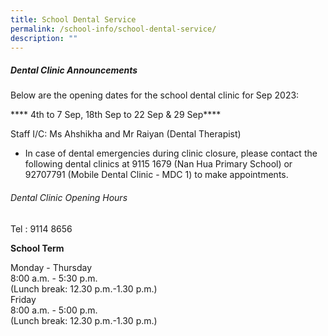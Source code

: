 ```yaml
---
title: School Dental Service
permalink: /school-info/school-dental-service/
description: ""
---
```

##### Dental Clinic Announcements 

Below are the opening dates for the school dental clinic for Sep 2023:

**** 4th to 7 Sep, 18th Sep to 22 Sep &amp; 29 Sep****

Staff I/C: Ms Ahshikha and Mr Raiyan (Dental Therapist) 
* In case of dental emergencies during clinic closure, please contact the following dental clinics at 9115 1679 (Nan Hua Primary School) or 92707791 (Mobile Dental Clinic - MDC 1) to make appointments.

###### Dental Clinic Opening Hours
Tel : 9114 8656

**School Term**

Monday - Thursday <br>
8:00 a.m. - 5:30 p.m. <br>
(Lunch break: 12.30 p.m.-1.30 p.m.) <br>
Friday<br>
8:00 a.m. - 5:00 p.m. <br>
(Lunch break: 12.30 p.m.-1.30 p.m.)